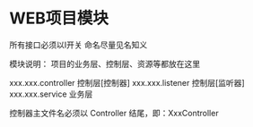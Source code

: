 # WEB项目模块

所有接口必须以I开关
命名尽量见名知义

模块说明：
项目的业务层、控制层、资源等都放在这里

xxx.xxx.controller 控制层[控制器]
xxx.xxx.listener 控制层[监听器]
xxx.xxx.service 业务层

控制器主文件名必须以 Controller 结尾，即：XxxController
